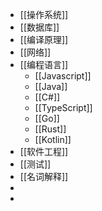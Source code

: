 - [[操作系统]]
- [[数据库]]
- [[编译原理]]
- [[网络]]
- [[编程语言]]
	- [[Javascript]]
	- [[Java]]
	- [[C#]]
	- [[TypeScript]]
	- [[Go]]
	- [[Rust]]
	- [[Kotlin]]
- [[软件工程]]
- [[测试]]
- [[名词解释]]
-
-